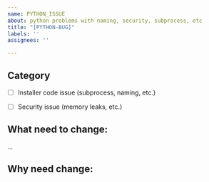 ```yaml
---
name: PYTHON_ISSUE
about: python problems with naming, security, subprocess, etc
title: "[PYTHON-BUG]"
labels: ''
assignees: ''

---
```


## Category
- [ ] Installer code issue (subprocess, naming, etc.)
- [ ] Security issue (memory leaks, etc.)


## What need to change:

...

## Why need change:
